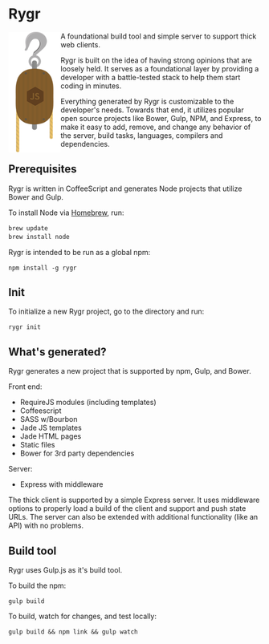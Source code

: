 Rygr
===
<img align="left" height="240" width="104" src="src/template/client/src/images/rygr.png">

A foundational build tool and simple server to support thick web clients.

Rygr is built on the idea of having strong opinions that are loosely held. It serves as a foundational layer by providing a developer with a battle-tested stack to help them start coding in minutes.

Everything generated by Rygr is customizable to the developer's needs. Towards that end, it utilizes popular open source projects like Bower, Gulp, NPM, and Express, to make it easy to add, remove, and change any behavior of the server, build tasks, languages, compilers and dependencies.

Prerequisites
---
Rygr is written in CoffeeScript and generates Node projects that utilize Bower and Gulp.

To install Node via [Homebrew](http://brew.sh/), run:

```sh
brew update
brew install node
```

Rygr is intended to be run as a global npm:

```shell
npm install -g rygr
```

Init
---
To initialize a new Rygr project, go to the directory and run:

```shell
rygr init
```

What's generated?
---
Rygr generates a new project that is supported by npm, Gulp, and Bower.

Front end:
* RequireJS modules (including templates)
* Coffeescript
* SASS w/Bourbon
* Jade JS templates
* Jade HTML pages
* Static files
* Bower for 3rd party dependencies

Server:
* Express with middleware

The thick client is supported by a simple Express server. It uses middleware
options to properly load a build of the client and support and push state URLs.
The server can also be extended with additional functionality (like an API) with
no problems.

Build tool
---
Rygr uses Gulp.js as it's build tool.

To build the npm:

```shell
gulp build
```

To build, watch for changes, and test locally:

```shell
gulp build && npm link && gulp watch
```
